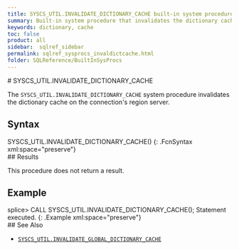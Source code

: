 ```yaml
---
title: SYSCS_UTIL.INVALIDATE_DICTIONARY_CACHE built-in system procedure
summary: Built-in system procedure that invalidates the dictionary cache on the connection's region server.
keywords: dictionary, cache
toc: false
product: all
sidebar:  sqlref_sidebar
permalink: sqlref_sysprocs_invaldictcache.html
folder: SQLReference/BuiltInSysProcs
---
```

<section>
<div class="TopicContent" data-swiftype-index="true" markdown="1">
# SYSCS_UTIL.INVALIDATE_DICTIONARY_CACHE

The `SYSCS_UTIL.INVALIDATE_DICTIONARY_CACHE` system procedure
invalidates the dictionary cache on the connection's region server.

## Syntax

<div class="fcnWrapperWide" markdown="1">
    SYSCS_UTIL.INVALIDATE_DICTIONARY_CACHE()
{: .FcnSyntax xml:space="preserve"}

</div>
## Results

This procedure does not return a result.

## Example

<div class="preWrapperWide" markdown="1">
    splice> CALL SYSCS_UTIL.INVALIDATE_DICTIONARY_CACHE();
    Statement executed.
{: .Example xml:space="preserve"}

</div>
## See Also

* [`SYSCS_UTIL.INVALIDATE_GLOBAL_DICTIONARY_CACHE`](sqlref_sysprocs_invalglobaldictcache.html)

</div>
</section>
